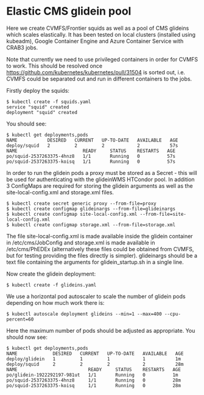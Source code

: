# Elastic CMS glidein pool
Here we create CVMFS/Frontier squids as well as a pool of CMS glideins which scales elastically. It has been tested on local clusters (installed using kubeadm), Google Container Engine and Azure Container Service with CRAB3 jobs.

Note that currently we need to use privileged containers in order for CVMFS to work. This should be resolved once https://github.com/kubernetes/kubernetes/pull/31504 is sorted out, i.e. CVMFS could be separated out and run in different containers to the jobs.

Firstly deploy the squids:
```
$ kubectl create -f squids.yaml
service "squid" created
deployment "squid" created
```
You should see:
```
$ kubectl get deployments,pods
NAME           DESIRED   CURRENT   UP-TO-DATE   AVAILABLE   AGE
deploy/squid   2         2         2            2           57s
NAME                        READY     STATUS    RESTARTS   AGE
po/squid-2537263375-4hnz8   1/1       Running   0          57s
po/squid-2537263375-koisq   1/1       Running   0          57s
```
In order to run the glidein pods a proxy must be stored as a Secret - this will be used for authenticating with the glideinWMS HTCondor pool. In addition 3 ConfigMaps are required for storing the glidein arguments as well as the site-local-config.xml and storage.xml files.
```
$ kubectl create secret generic proxy --from-file=proxy
$ kubectl create configmap glideinargs --from-file=glideinargs
$ kubectl create configmap site-local-config.xml --from-file=site-local-config.xml
$ kubectl create configmap storage.xml --from-file=storage.xml
```
The file site-local-config.xml is made available inside the glidein container in /etc/cms/JobConfig and storage.xml is made available  in /etc/cms/PhEDEx (alternatively these files could be obtained from CVMFS, but for testing providing the files directly is simpler). glideinargs should be a text file containing the arguments for glidein_startup.sh in a single line.

Now create the glidein deployment:
```
$ kubectl create -f glideins.yaml
```
We use a horizontal pod autoscaler to scale the number of glidein pods depending on how much work there is:
```
$ kubectl autoscale deployment glideins --min=1 --max=400 --cpu-percent=60
```
Here the maximum number of pods should be adjusted as appropriate. You should now see:
```
$ kubectl get deployments,pods
NAME             DESIRED   CURRENT   UP-TO-DATE   AVAILABLE   AGE
deploy/glidein   1         1         1            1           1m
deploy/squid     2         2         2            2           28m
NAME                          READY     STATUS    RESTARTS   AGE
po/glidein-1922292197-981ut   1/1       Running   0          1m
po/squid-2537263375-4hnz8     1/1       Running   0          28m
po/squid-2537263375-koisq     1/1       Running   0          28m
```
